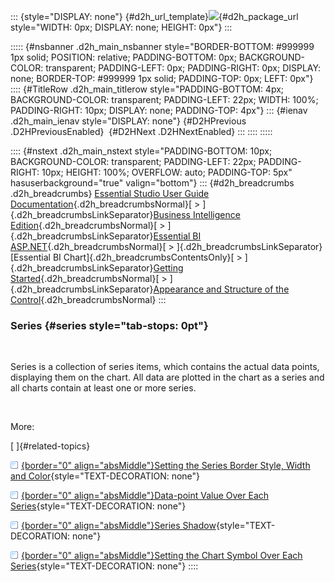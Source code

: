 ::: {style="DISPLAY: none"}
[](ms-xhelp:///?Id=d2h_url_template){#d2h_url_template}![](!package_url!){#d2h_package_url style="WIDTH: 0px; DISPLAY: none; HEIGHT: 0px"}
:::

::::: {#nsbanner .d2h_main_nsbanner style="BORDER-BOTTOM: #999999 1px solid; POSITION: relative; PADDING-BOTTOM: 0px; BACKGROUND-COLOR: transparent; PADDING-LEFT: 0px; PADDING-RIGHT: 0px; DISPLAY: none; BORDER-TOP: #999999 1px solid; PADDING-TOP: 0px; LEFT: 0px"}
:::: {#TitleRow .d2h_main_titlerow style="PADDING-BOTTOM: 4px; BACKGROUND-COLOR: transparent; PADDING-LEFT: 22px; WIDTH: 100%; PADDING-RIGHT: 10px; DISPLAY: none; PADDING-TOP: 4px"}
::: {#ienav .d2h_main_ienav style="DISPLAY: none"}
[](ms-xhelp:///?Id=189414e8-3e9f-45ee-8740-dcb0936fd21c){#D2HPrevious .D2HPreviousEnabled}  [](ms-xhelp:///?Id=369f84c1-be25-48c9-beb7-8035edac4c59){#D2HNext .D2HNextEnabled}
:::
::::
:::::

:::: {#nstext .d2h_main_nstext style="PADDING-BOTTOM: 10px; BACKGROUND-COLOR: transparent; PADDING-LEFT: 22px; PADDING-RIGHT: 10px; HEIGHT: 100%; OVERFLOW: auto; PADDING-TOP: 5px" hasuserbackground="true" valign="bottom"}
::: {#d2h_breadcrumbs .d2h_breadcrumbs}
[Essential Studio User Guide Documentation](ms-xhelp:///?Id=12457748-09e3-4d74-a240-8e049cedf030){.d2h_breadcrumbsNormal}[ \> ]{.d2h_breadcrumbsLinkSeparator}[Business Intelligence Edition](ms-xhelp:///?Id=fdf33dd8-62b2-47b9-ad7b-fc50e590bca5){.d2h_breadcrumbsNormal}[ \> ]{.d2h_breadcrumbsLinkSeparator}[Essential BI ASP.NET](ms-xhelp:///?Id=99c6694e-59c3-4c59-abb5-ce9ce9a948bc){.d2h_breadcrumbsNormal}[ \> ]{.d2h_breadcrumbsLinkSeparator}[Essential BI Chart]{.d2h_breadcrumbsContentsOnly}[ \> ]{.d2h_breadcrumbsLinkSeparator}[Getting Started](ms-xhelp:///?Id=0805e396-dbf2-432a-8c85-ab30e3bf5765){.d2h_breadcrumbsNormal}[ \> ]{.d2h_breadcrumbsLinkSeparator}[Appearance and Structure of the Control](ms-xhelp:///?Id=80e81909-194d-48fe-989e-769b1b0eb056){.d2h_breadcrumbsNormal}
:::

### Series {#series style="tab-stops: 0pt"}

 

Series is a collection of series items, which contains the actual data points, displaying them on the chart. All data are plotted in the chart as a series and all charts contain at least one or more series.

 

More:

[ ]{#related-topics}

[![](button.gif){border="0" align="absMiddle"}Setting the Series Border Style, Width and Color](ms-xhelp:///?Id=aab35d24-bb3e-4b73-a7a7-2a33119f6c93){style="TEXT-DECORATION: none"}

[![](button.gif){border="0" align="absMiddle"}Data-point Value Over Each Series](ms-xhelp:///?Id=60916185-7ae5-436c-a5b9-f2c9ba24aa04){style="TEXT-DECORATION: none"}

[![](button.gif){border="0" align="absMiddle"}Series Shadow](ms-xhelp:///?Id=d344a760-ebb7-4f36-9211-6a2363773890){style="TEXT-DECORATION: none"}

[![](button.gif){border="0" align="absMiddle"}Setting the Chart Symbol Over Each Series](ms-xhelp:///?Id=871cd4b2-334a-4e4d-aa49-03d3322588d0){style="TEXT-DECORATION: none"}
::::
